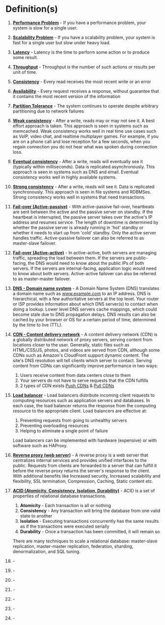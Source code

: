 # Definition(s)
1. **[Performance Problem](https://github.com/donnemartin/system-design-primer#performance-vs-scalability)** - If you have a performance problem, your system is slow for a single user.
2. **[Scalability Problem](https://github.com/donnemartin/system-design-primer#performance-vs-scalability)** - If you have a scalability problem, your system is fast for a single user but slow under heavy load.
3. **[Latency](https://github.com/donnemartin/system-design-primer#latency-vs-throughput)** - Latency is the time to perform some action or to produce some result.
4. **[Throughput](https://github.com/donnemartin/system-design-primer#latency-vs-throughput)** - Throughput is the number of such actions or results per unit of time.
5. **[Consistency](https://github.com/donnemartin/system-design-primer#cap-theorem)** - Every read receives the most recent write or an error
6. **[Availability](https://github.com/donnemartin/system-design-primer#cap-theorem)** - Every request receives a response, without guarantee that it contains the most recent version of the information
7. **[Partition Tolerance](https://github.com/donnemartin/system-design-primer#cap-theorem)** - The system continues to operate despite arbitrary partitioning due to network failures
8. **[Weak consistency](https://github.com/donnemartin/system-design-primer#consistency-patterns)** - After a write, reads may or may not see it. A best effort approach is taken. This approach is seen in systems such as memcached. Weak consistency works well in real time use cases such as VoIP, video chat, and realtime multiplayer games. For example, if you are on a phone call and lose reception for a few seconds, when you regain connection you do not hear what was spoken during connection loss.
9. **[Eventual consistency](https://github.com/donnemartin/system-design-primer#consistency-patterns)** - After a write, reads will eventually see it (typically within milliseconds). Data is replicated asynchronously. This approach is seen in systems such as DNS and email. Eventual consistency works well in highly available systems.
10. **[Strong consistency](https://github.com/donnemartin/system-design-primer#consistency-patterns)** - After a write, reads will see it. Data is replicated synchronously. This approach is seen in file systems and RDBMSes. Strong consistency works well in systems that need transactions.
11. **[Fail-over (Active-passive)](https://github.com/donnemartin/system-design-primer#availability-patterns)** - With active-passive fail-over, heartbeats are sent between the active and the passive server on standby. If the heartbeat is interrupted, the passive server takes over the active's IP address and resumes service. The length of downtime is determined by whether the passive server is already running in 'hot' standby or whether it needs to start up from 'cold' standby. Only the active server handles traffic. Active-passive failover can also be referred to as master-slave failover.
12. **[Fail-over (Active-active)](https://github.com/donnemartin/system-design-primer#availability-patterns)** - In active-active, both servers are managing traffic, spreading the load between them. If the servers are public-facing, the DNS would need to know about the public IPs of both servers. If the servers are internal-facing, application logic would need to know about both servers. Active-active failover can also be referred to as master-master failover.
13. **[DNS - Domain name system](https://github.com/donnemartin/system-design-primer#domain-name-system)** - A Domain Name System (DNS) translates a domain name such as www.example.com to an IP address. DNS is hierarchical, with a few authoritative servers at the top level. Your router or ISP provides information about which DNS server(s) to contact when doing a lookup. Lower level DNS servers cache mappings, which could become stale due to DNS propagation delays. DNS results can also be cached by your browser or OS for a certain period of time, determined by the time to live (TTL). 
14. **[CDN - Content delivery network](https://github.com/donnemartin/system-design-primer#content-delivery-network)** - A content delivery network (CDN) is a globally distributed network of proxy servers, serving content from locations closer to the user. Generally, static files such as HTML/CSS/JS, photos, and videos are served from CDN, although some CDNs such as Amazon's CloudFront support dynamic content. The site's DNS resolution will tell clients which server to contact. Serving content from CDNs can significantly improve performance in two ways:
    1. Users receive content from data centers close to them
    2. Your servers do not have to serve requests that the CDN fulfills
    3. 2 types of CDN exists [Push CDNs](https://github.com/donnemartin/system-design-primer#push-cdns) & [Pull CDNs](https://github.com/donnemartin/system-design-primer#pull-cdns)
15. **[Load balancer](https://github.com/donnemartin/system-design-primer#load-balancer)** - Load balancers distribute incoming client requests to computing resources such as application servers and databases. In each case, the load balancer returns the response from the computing resource to the appropriate client. Load balancers are effective at:
    1. Preventing requests from going to unhealthy servers
    2. Preventing overloading resources
    3. Helping to eliminate a single point of failure
    
    Load balancers can be implemented with hardware (expensive) or with software such as HAProxy. 
16. **[Reverse proxy (web server)](https://github.com/donnemartin/system-design-primer#reverse-proxy-web-server)** - A reverse proxy is a web server that centralizes internal services and provides unified interfaces to the public. Requests from clients are forwarded to a server that can fulfill it before the reverse proxy returns the server's response to the client. With additional benefits like Increased security, Increased scalability and flexibility, SSL termination, Compression, Caching, Static content etc. 
17. **[ACID (Atomicity, Consistency, Isolation, Durability)](https://github.com/donnemartin/system-design-primer#database)** - ACID is a set of properties of relational database transactions.
    1. **Atomicity** - Each transaction is all or nothing
    2. **Consistency** - Any transaction will bring the database from one valid state to another
    3. **Isolation** - Executing transactions concurrently has the same results as if the transactions were executed serially
    4. **Durability** - Once a transaction has been committed, it will remain so
    
    There are many techniques to scale a relational database: master-slave replication, master-master replication, federation, sharding, denormalization, and SQL tuning. 
18. **[]()** - 
19. **[]()** - 
20. **[]()** - 
21. **[]()** - 
22. **[]()** - 
23. **[]()** - 
24. **[]()** - 
